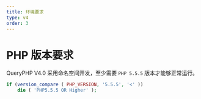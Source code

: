 ```yaml
---
title: 环境要求
type: v4
order: 3
---
```


# PHP 版本要求
QueryPHP V4.0 采用命名空间开发，至少需要 `PHP 5.5.5` 版本才能够正常运行。
``` php
if (version_compare ( PHP_VERSION, '5.5.5', '<' ))
    die ( 'PHP5.5.5 OR Higher' );
```